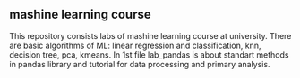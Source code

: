 ## mashine learning course

This repository consists labs of mashine learning course at university. 
There are basic algorithms of ML: linear regression and classification, knn, decision tree, pca, kmeans.
In 1st file lab_pandas is about standart methods in pandas library and tutorial for data processing and primary analysis.
